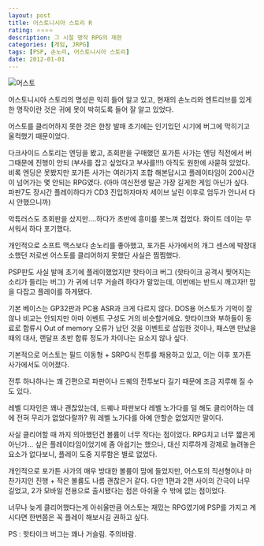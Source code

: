 ```yaml
---
layout: post
title: 어스토니시아 스토리 R
rating: ⭐️⭐️⭐️⭐️
description: 그 시절 명작 RPG의 재현
categories: [게임, JRPG]
tags: [PSP, 손노리, 어스토니시아 스토리]
date: 2012-01-01
---
```


![어스토](../../review/img/2012/astonishia_story_r.jpg)

어스토니시아 스토리의 명성은 익히 들어 알고 있고, 현재의 손노리와 엔트리브를 있게한 명작이란 것은 귀에 못이 박히도록 들어 잘 알고 있었다.

어스토를 클리어하지 못한 것은 한창 발매 초기에는 인기있던 시기에 버그에 막히기고 울컥했기 때문이었다.

다크사이드 스토리는 엔딩을 봤고, 초회판을 구매했던 포가튼 사가는 엔딩 직전에서 버그때문에 진행이 안되 (부사를 잡고 싶었다고 부사를!!!) 아직도 원한에 사묻혀 있었다. 비록 엔딩은 못봤지만 포가튼 사가는 여러가지 조합 해본답시고 플레이타임이 200시간이 넘어가는 몇 안되는 RPG였다. (아마 여신전생 말곤 가장 길게한 게임 아닌가 싶다. 파판7도 장시간 플레이하다가 CD3 진입하자마자 세이브 날린 이후로 엄두가 안나서 다시 안했으니까)

악튜러스도 초회판을 샀지만....하다가 초반에 흥미를 못느껴 접었다. 화이트 데이는 무서워서 하다 포기했다.

개인적으로 소프트 맥스보다 손노리를 좋아했고, 포가튼 사가에서의 개그 센스에 박장대소했던 저로썬 어스토를 클리어하지 못했단 사실은 찜찜했다. 

PSP판도 사실 발매 초기에 플레이했었지만 핫타이크 버그 (핫타이크 공격시 찢어지는 소리가 들리는 버그) 가 귀에 너무 거슬려 하다가 말았는데, 이번에는 반드시 깨고자!! 맘을 다잡고 플레이를 하게됐다.

기본 베이스는 GP32판과 PC용 ASR과 크게 다르지 않다. DOS용 어스토가 기억이 잘 않나 비교는 안되지만 아마 이벤트 구성도 거의 비슷할거에요. 핫타이크와 부하들이 동료로 합류시 Out of memory 오류가 났던 것을 이벤트로 삽입한 것이나, 패스맨 만났을 때의 대사, 랜달프 초반 합류 정도가 차이나는 요소지 않나 싶다.

기본적으로 어스토는 필드 이동형 + SRPG식 전투를 채용하고 있고, 이는 이후 포가튼 사가에서도 이어졌다.

전투 하나하나는 꽤 긴편으로 파판이나 드퀘의 전투보다 길기 때문에 조금 지루해 질 수도 있다. 

레벨 디자인은 꽤나 괜찮았는데, 드퀘나 파판보다 레벨 노가다를 덜 해도 클리어하는 데에 전혀 무리가 없었다랄까? 뭐 레벨 노가다를 아예 안할순 없었지만 말이다.

사실 클리어할 때 까지 의아했던건 볼륨이 너무 작다는 점이었다. RPG치고 너무 짧은게 아닌가... 싶은 플레이타임이었기에 좀 아쉽기는 했으나, 대신 지루하게 강제로 늘려놓은 요소가 없다보니, 플레이 도중 지루함은 별로 없었다.

개인적으로 포가튼 사가의 매우 방대한 볼륨이 맘에 들었지만, 어스토의 직선형이나 마찬가지인 진행 + 작은 볼륨도 나름 괜찮은거 같다. 다만 1편과 2편 사이의 간극이 너무 길었고, 2가 모바일 전용으로 출시됐다는 점은 아쉬울 수 밖에 없는 점이었다.

너무나 늦게 클리어했다는게 아쉬울만큼 어스토는 재밌는 RPG였기에 PSP를 가지고 계시다면 한번쯤은 꼭 플레이 해보시길 권하고 싶다.

PS : 핫타이크 버그는 꽤나 거슬림. 주의바람.